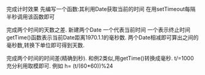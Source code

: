 完成计时效果
先编写一个函数:其利用Date获取当前的时间
在用setTimeout每隔半秒调用该函数即可

完成两个时间的天数之差.
新建两个Date 一个代表当前时间 一个表示终止时间
getTime()函数表示当前Date距离1970.1.1的毫秒数.
两个Date相减即可算出之间的毫秒数,转换下单位即可得到天数.

完成两个时间的时间差(精确到秒).
和例2类似,用getTime()转换成毫秒. t/=1000
充分利用取模即可. 例如 h= (t/(60*60))%24


